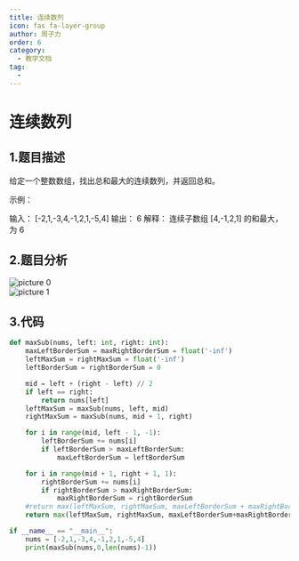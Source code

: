 ```yaml
---
title: 连续数列
icon: fas fa-layer-group
author: 周子力
order: 6
category:
  - 教学文档
tag:
  - 
---
```

# 连续数列
## 1.题目描述
给定一个整数数组，找出总和最大的连续数列，并返回总和。

示例：

输入： [-2,1,-3,4,-1,2,1,-5,4]
输出： 6
解释： 连续子数组 [4,-1,2,1] 的和最大，为 6
## 2.题目分析
![picture 0](https://oss.docs.z-xin.net/3a638ee9196a673999e4492a196df53230e88c0ed3a370283782921aa58959c1.png)  
![picture 1](https://oss.docs.z-xin.net/e6ea50945e7ba52da2b545f94eba61d52e0051901d683f06230d039085243d10.png)  

## 3.代码
```python
def maxSub(nums, left: int, right: int):
    maxLeftBorderSum = maxRightBorderSum = float('-inf')
    leftMaxSum = rightMaxSum = float('-inf')
    leftBorderSum = rightBorderSum = 0

    mid = left + (right - left) // 2
    if left == right:
        return nums[left]
    leftMaxSum = maxSub(nums, left, mid)
    rightMaxSum = maxSub(nums, mid + 1, right)

    for i in range(mid, left - 1, -1):
        leftBorderSum += nums[i]
        if leftBorderSum > maxLeftBorderSum:
            maxLeftBorderSum = leftBorderSum

    for i in range(mid + 1, right + 1, 1):
        rightBorderSum += nums[i]
        if rightBorderSum > maxRightBorderSum:
            maxRightBorderSum = rightBorderSum
    #return max(leftMaxSum, rightMaxSum, maxLeftBorderSum + maxRightBorderSum)
    return max(leftMaxSum, rightMaxSum, maxLeftBorderSum+maxRightBorderSum)

if __name__ == "__main__":
    nums = [-2,1,-3,4,-1,2,1,-5,4]
    print(maxSub(nums,0,len(nums)-1))
```